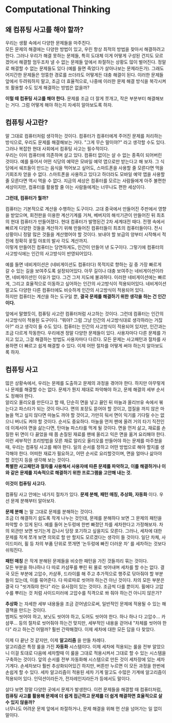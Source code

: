 # Computational Thinking
## 왜 컴퓨팅 사고를 해야 할까?
우리는 생활 속에서 다양한 문제들을 마주친다.  
모든 문제의 해결에는 다양한 방법이 있고, 우린 항상 최적의 방법을 찾아서 해결하려고 한다.
그러나 우리가 해결 못하는 문제들, 특히 도대체 이게 어떻게 구성된 건지도 모르겠어서 해결할 엄두조차 낼 수 없는 문제들 앞에서 좌절하는 상황도 많이 벌어진다. 
정말로 해결할 수 없는 문제들도 있다 (예를 들면 죽었다가 살아나보는 문제라든가).
그래도 어지간한 문제들은 엉뚱한 경로를 쓰더라도 어떻게든 대충 해결이 된다.
이러한 문제들 앞에서 두려워하지 말고, 조금 더 효율적으로, 나중에 이러한 문제 해결 방식을 복각시켜 또 활용할 수도 있게 해결하는 방법은 없을까?  

__이럴 때 컴퓨팅 사고를 해야 한다.__ 문제를 조금 더 잘게 쪼개고, 작은 부분부터 해결해보는 거다.
그럼 어떻게 해야 하는지 자세히 알아보도록 하자.
## 컴퓨팅 사고란?
 말 그대로 컴퓨터처럼 생각하는 것이다. 컴퓨터가 컴퓨터에게 주어진 문제를 처리하는 방식으로, 우리도 문제를 해결해보는 거다.
"그게 무슨 말이야?" 라고 생각할 수도 있다. 그러나 복잡한 현대 사회에서 컴퓨팅 사고는 필수적이다.  
우리는 이미 컴퓨터에 의존하며 살고 있다. 컴퓨터 없이는 살 수 없는 종족이 되어버린 것이다.
예를 들어서 어떤 식당의 예약은 모바일 예약 앱으로만 받는다고 해 보자.
그 식당에서 쉐프들이 만드는 음식을 먹어보고 싶어도, 스마트폰을 사용할 줄 모른다면 먹을 기회조차 얻을 수 없다.
스마트폰을 사용하고 있다고 하더라도 모바일 예약 앱을 사용할 줄 모른다면 역시 먹을 수 없다.
지금의 세상은 컴퓨터를 모르는 사람들에게 아주 불편한 세상이지만, 컴퓨터를 활용할 줄 아는 사람들에게는 너무나도 편한 세상이다.  

__그런데, 컴퓨터가 뭘까?__  

컴퓨터는 기본적으로 계산을 수행하는 도구이다.
고대 중국에서 만들어진 주판에서 영향을 받았으며, 회전판을 이용한 계산기계를 거쳐, 베버지의 해석기관이 만들어진 뒤 최초의 현대 컴퓨터가 만들어졌다.
현대 컴퓨터가 발명된건 2차 세계대전 때다. 전쟁 속에서 빠르게 다양한 것들을 계산하기 위해 만들어진 컴퓨터들이 최초의 컴퓨터들이다.
전시 상황이니 정말 많은 것들을 계산했어야 할 것이다. 보내야 할 보급의 양부터 시작해서 적진에 정확히 꽂힐 야포의 발사 각도 계산까지.  
이렇게 만들어진 컴퓨터는 당연하게도, 인간이 만들어 낸 도구이다. 
그렇기에 컴퓨터의 사고방식에는 인간의 사고방식이 반영되어있다. 

예를 들면 네비게이션은 (네비게이션도 컴퓨터다) 목적지로 향하는 길 중 가장 빠르게 갈 수 있는 길을 보여주도록 설정되어있다.
아무 길이나 대충 보여주는 네비게이션이라면, 네비게이션인 이유가 없다. 그건 그저 지도에 불과하다.
이러한 네비게이션에는 빠르게, 그리고 효율적으로 이동하고 싶어하는 인간의 사고방식이 적용되어있다.
네비게이션 말고도 다양한 다른 컴퓨터에도 비슷하게 인간의 사고방식이 적용되어 있다.  
하지만 컴퓨터는 계산을 하는 도구일 뿐, __결국 문제를 해결하기 위한 생각을 하는 건 인간이다.__

앞에서 말했듯이, 컴퓨팅 사고란 컴퓨터처럼 사고하는 것이다.
그런데 컴퓨터는 인간의 사고방식이 적용된 도구이다. 
"뭐야? 그럼 그냥 인간의 사고방식대로 생각하라는 거잖아?" 라고 생각이 들 수도 있다.
컴퓨터는 인간의 사고방식이 적용되어 있지만, 인간과는 조금 다르게 작동한다.
우리에겐 정말 다양한 문제들이 있다. 사용자마다 다른 문제를 가지고 있고, 그걸 해결하는 방법도 사용자마다 다르다.
모든 문제는 사고패턴과 절차를 사용하면 더 빠르고 쉽게 해결할 수 있다. 
이제 어떤 절차를 어떻게 써야 하는지 알아보도록 하자.
## 컴퓨팅 사고
많은 상황속에서, 우리는 문제를 도출하고 문제의 과정을 겪어야 한다.
하지만 아무렇게나 문제를 해결할 수는 없다. 문제가 뭔지 제대로 파악해야 하고, 문제 해결의 세부 순서도 정해야 한다.  
알리오 올리오를 만든다고 할 때, 단순히 면을 넣고 끓인 뒤 마늘과 올리브유 속에서 볶는다고 파스타가 되는 것이 아니다.
면의 포장도 뜯어야 할 것이고, 껍질을 까지 않은 마늘을 먹고 싶지 않다면 마늘도 까야 할 것이고, 가만히 둬서 면이 익기를 기다릴 수는 없으니 버너도 켜야 할 것이다.
순서도 중요하다. 마늘을 먼저 팬에 올려 거의 타기 직전인데 이제서야 면을 삶는다면, 탄마늘 파스타를 먹게 될 것이다.
면을 먼저 삶고, 재료를 손질한 뒤 면이 다 끓었을 때 쯤 손질된 재료를 팬에 올리고 익은 면을 옮겨 요리해야 한다.   
이런 세부적인 조리방법을 모른 채로 알리오 올리오를 만들어야 하는 문제를 마주쳤을때, 우리는 컴퓨팅 사고를 해야 한다. 
일의 순서를 정하고 어떤 방법으로 해야 할지를 생각해야 한다.
어떠한 재료가 필요하고, 어떤 순서로 요리할것이며, 면을 얼마나 삶아야 할 것인지 등을 생각해 보는 것이다.  
__특별한 사고패턴과 절차를 사용해서 사용자에 따른 문제를 파악하고, 이를 해결하거나 이와 같은 문제를 지속적으로 해결하기 위한 프로그램을 고안해 내는 것.__

__이것이 컴퓨팅 사고다.__

컴퓨팅 사고 안에는 네가지 절차가 있다. __문제 분해, 패턴 매칭, 추상화, 자동화__ 이다.
우선 문제 분해부터 알아보자.  

__문제 분해__ 는 말 그대로 문제를 분해하는 것이다.  
조금 더 해결하기 쉽도록 작게 나누는 것인데, 
문제를 분해하다 보면 그 문제의 패턴을 파악할 수 있게 된다. 
예를 들어 논두렁에 한번 빠졌던 차를 세차한다고 가정해보자. 
차의 외관만 보면 씻기는게 겁나서 당장 포기하고 싶을지도 모른다.
그러나, 세차에 대한 문제를 작게 쪼개 보면 의외로 할 만 할지도 모르겠다는 생각이 들 것이다.
일단 차체, 사이드미러, 휠 등 차의 부품 단위로 쪼개면 '논두렁에 빠진 더러운 차' 를 세차하는 것보다 쉬워진다.  

__패턴 매칭__ 은 작게 분해된 문제들을 비슷한 패턴을 가진 것들끼리 묶는 것이다.  
모든 부분을 하나하나 다 따로 카샴푸를 뿌린 뒤 물로 씻어내며 세차를 할 수는 없다. 
결국 모든 부분에 고압수, 카샴푸, 드라이를 해 주고 추가적으로 행주로 닦아줘야 할 부분들이 있는데, 이를 묶어준다.
다 따로따로 씻어야 하는건 아닌 것이다. 차의 모든 부분은 결국 다 "씻겨줘야 한다" 라는 유사점이 있는 것이다.
조금씩 다를 뿐이지. 휠에다 고압수를 뿌리는 것 처럼 사이드미러에 고압수를 직격으로 쏴 줘야 하는건 아니지 않은가? 

__추상화__ 는 자세한 세부 내용들을 조금 걷어냄으로써, 일반적인 문제에 적용될 수 있는 해결책을 만드는 것이다.  
범퍼도 씻어야 하고, 보닛도 씻어야 하고, 도어도 씻어야 한다.
하나 하나 다 고압수... 카샴푸... 등의 절차로 씻어줘야 하는건 맞지만, 세부적인 내용을 걷어내 "차체를 씻어야 한다" 라고 하는건 어떨까?
훨씬 간략해졌다. 이제 세차에 대한 모든 답을 다 찾았다.

이제 다 끝난 것 같지만, 이제 __알고리즘__ 을 만들 차례다.  
알고리즘은 특정 룰을 가진 __자동화__ 시스템이다.
이제 세차에 적용되는 룰을 전부 알았으니 이걸 토대로 다음에 세차할때 이 룰을 그대로 적용시켜서 그대로 할 수 있는 시스템을 구축하는 것이다.
앞의 순서를 전부 자동화해 시스템으로 만든 것이 세차장에 있는 세차 기계다.
손세차보다 훨씬 추상화되어있긴 하지만, 버튼만 누르면 이 모든 과정을 한번에 손쉽게 할 수 있다.
세차 알고리즘이 적용된 세차 기계 말고도 수많은 기계에 알고리즘이 적용되어 있다. 인덕션이라든가, 전자레인지라든가 등에서도 말이다.

살다 보면 정말 다양한 곳에서 문제가 발생한다.
이런 문제들을 해결할 때 컴퓨터처럼, __컴퓨팅 사고를 활용해 문제에 더 쉽게 접근하고 문제를 더 쉽게 해결하면 효율적으로 살 수 있지 않을까?__  
너무나도 어려운 문제 앞에서 좌절하거나, 문제 해결을 위해 먼 산을 넘어가는 일 없이 말이다.

